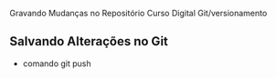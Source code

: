Gravando Mudanças no Repositório 
Curso Digital Git/versionamento
## Salvando Alterações no Git
* comando git push